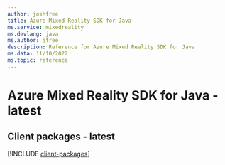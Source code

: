 ```yaml
---
author: joshfree
title: Azure Mixed Reality SDK for Java
ms.service: mixedreality
ms.devlang: java
ms.author: jfree
description: Reference for Azure Mixed Reality SDK for Java
ms.data: 11/10/2022
ms.topic: reference
---
```

# Azure Mixed Reality SDK for Java - latest

## Client packages - latest
[!INCLUDE [client-packages](mixed-reality-client-index.md)]